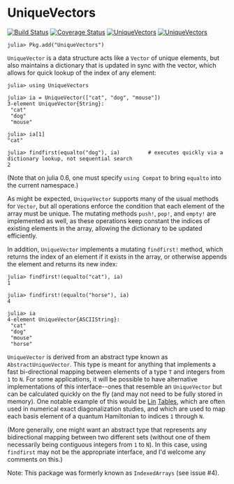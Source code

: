 # UniqueVectors

[![Build Status](https://travis-ci.org/garrison/UniqueVectors.jl.svg?branch=master)](https://travis-ci.org/garrison/UniqueVectors.jl)
[![Coverage Status](https://coveralls.io/repos/garrison/UniqueVectors.jl/badge.svg?branch=master)](https://coveralls.io/r/garrison/UniqueVectors.jl?branch=master)
[![UniqueVectors](http://pkg.julialang.org/badges/UniqueVectors_0.6.svg)](http://pkg.julialang.org/detail/UniqueVectors)
[![UniqueVectors](http://pkg.julialang.org/badges/UniqueVectors_0.7.svg)](http://pkg.julialang.org/detail/UniqueVectors)


    julia> Pkg.add("UniqueVectors")

`UniqueVector` is a data structure acts like a `Vector` of unique elements, but also maintains a dictionary that is updated in sync with the vector, which allows for quick lookup of the index of any element:

	julia> using UniqueVectors

	julia> ia = UniqueVector(["cat", "dog", "mouse"])
	3-element UniqueVector{String}:
	 "cat"
	 "dog"
	 "mouse"

	julia> ia[1]
	"cat"

	julia> findfirst(equalto("dog"), ia)         # executes quickly via a dictionary lookup, not sequential search
	2

(Note that on julia 0.6, one must specify `using Compat` to bring `equalto` into the current namespace.)

As might be expected, `UniqueVector` supports many of the usual methods for `Vector`, but all operations enforce the condition that each element of the array must be unique.  The mutating methods `push!`, `pop!`, and `empty!` are implemented as well, as these operations keep constant the indices of existing elements in the array, allowing the dictionary to be updated efficiently.

In addition, `UniqueVector` implements a mutating `findfirst!` method, which returns the index of an element if it exists in the array, or otherwise appends the element and returns its new index:

    julia> findfirst!(equalto("cat"), ia)
    1

    julia> findfirst!(equalto("horse"), ia)
	4

	julia> ia
	4-element UniqueVector{ASCIIString}:
	 "cat"
	 "dog"
	 "mouse"
	 "horse"

`UniqueVector` is derived from an abstract type known as `AbstractUniqueVector`.  This type is meant for anything that implements a fast bi-directional mapping between elements of a type `T` and integers from `1` to `N`.  For some applications, it will be possible to have alternative implementations of this interface--ones that resemble an `UniqueVector` but can be calculated quickly on the fly (and may not need to be fully stored in memory).  One notable example of this would be [Lin](http://www.phy.cuhk.edu.hk/hqlin/paper/018PRB42_6561.pdf) [Tables](http://www.phy.cuhk.edu.hk/hqlin/paper/033ComPhys7_400.pdf), which are often used in numerical exact diagonalization studies, and which are used to map each basis element of a quantum Hamiltonian to indices `1` through `N`.

(More generally, one might want an abstract type that represents any bidirectional mapping between two different sets (without one of them necessarily being contiguous integers from `1` to `N`).  In this case, using `findfirst` may not be the appropriate interface, and I'd welcome any comments on this.)

Note: This package was formerly known as `IndexedArrays` (see issue #4).
